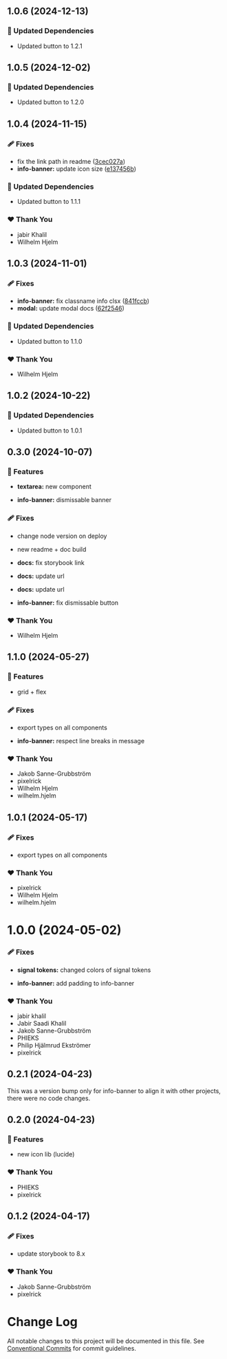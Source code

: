 ## 1.0.6 (2024-12-13)

### 🧱 Updated Dependencies

- Updated button to 1.2.1

## 1.0.5 (2024-12-02)

### 🧱 Updated Dependencies

- Updated button to 1.2.0

## 1.0.4 (2024-11-15)

### 🩹 Fixes

- fix the link path in readme ([3cec027a](https://github.com/migrationsverket/midas/commit/3cec027a))
- **info-banner:** update icon size ([e137456b](https://github.com/migrationsverket/midas/commit/e137456b))

### 🧱 Updated Dependencies

- Updated button to 1.1.1

### ❤️  Thank You

- jabir Khalil
- Wilhelm Hjelm

## 1.0.3 (2024-11-01)

### 🩹 Fixes

- **info-banner:** fix classname info clsx ([841fccb](https://github.com/migrationsverket/midas/commit/841fccb))
- **modal:** update modal docs ([62f2546](https://github.com/migrationsverket/midas/commit/62f2546))

### 🧱 Updated Dependencies

- Updated button to 1.1.0

### ❤️  Thank You

- Wilhelm Hjelm

## 1.0.2 (2024-10-22)

### 🧱 Updated Dependencies

- Updated button to 1.0.1

## 0.3.0 (2024-10-07)

### 🚀 Features

- **textarea:** new component

- **info-banner:** dismissable banner

### 🩹 Fixes

- change node version on deploy

- new readme + doc build

- **docs:** fix storybook link

- **docs:** update url

- **docs:** update url

- **info-banner:** fix dismissable button

### ❤️ Thank You

- Wilhelm Hjelm

## 1.1.0 (2024-05-27)

### 🚀 Features

- grid + flex

### 🩹 Fixes

- export types on all components

- **info-banner:** respect line breaks in message

### ❤️ Thank You

- Jakob Sanne-Grubbström
- pixelrick
- Wilhelm Hjelm
- wilhelm.hjelm

## 1.0.1 (2024-05-17)

### 🩹 Fixes

- export types on all components

### ❤️ Thank You

- pixelrick
- Wilhelm Hjelm
- wilhelm.hjelm

# 1.0.0 (2024-05-02)

### 🩹 Fixes

- **signal tokens:** changed colors of signal tokens

- **info-banner:** add padding to info-banner

### ❤️ Thank You

- jabir khalil
- Jabir Saadi Khalil
- Jakob Sanne-Grubbström
- PHIEKS
- Philip Hjälmrud Ekströmer
- pixelrick

## 0.2.1 (2024-04-23)

This was a version bump only for info-banner to align it with other projects, there were no code changes.

## 0.2.0 (2024-04-23)

### 🚀 Features

- new icon lib (lucide)

### ❤️ Thank You

- PHIEKS
- pixelrick

## 0.1.2 (2024-04-17)

### 🩹 Fixes

- update storybook to 8.x

### ❤️ Thank You

- Jakob Sanne-Grubbström
- pixelrick

# Change Log

All notable changes to this project will be documented in this file.
See [Conventional Commits](https://conventionalcommits.org) for commit guidelines.

